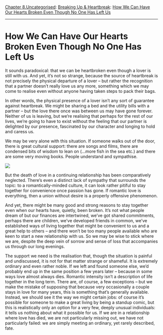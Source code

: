 [Chapter 8.Uncategorised](https://www.theschooloflife.com/thebookoflife/category/uncategorised/): [Breaking Up & Heartbreak](https://www.theschooloflife.com/thebookoflife/category/relationships/breaking-up-heartbreak/): [How We Can Have Our Hearts Broken Even Though No One Has Left Us](https://www.theschooloflife.com/thebookoflife/how-we-can-have-our-hearts-broken-even-though-no-one-has-left-us/)

* * *

# How We Can Have Our Hearts Broken Even Though No One Has Left Us

It sounds paradoxical: that we can be heartbroken even though a lover is still with us. And yet, it’s not so strange, because the source of heartbreak is not precisely the physical departure of a lover – but rather the recognition that a partner doesn’t really love us any more, something which we may come to realise even without anyone having taken steps to pack their bags.

In other words, the physical presence of a lover isn’t any sort of guarantee against heartbreak. We might be sharing a bed and the utility bills with a partner – but the love there once was between us may have gone forever. Neither of us is leaving, but we’re realising that perhaps for the rest of our lives, we’re going to have to exist without the feeling that our partner is delighted by our presence, fascinated by our character and longing to hold and caress us.

We may be very alone with this situation. If someone walks out of the door, there is great cultural support: there are songs and films, there are condensed bits of wisdom to lean on (…more fish in the sea etc.) and there are some very moving books. People understand and sympathise.

![](https://www.theschooloflife.com/thebookoflife/wp-content/uploads/2018/06/1103px-Dobbeltportr%C3%A6t_af_Marie_og_P.S._Kr%C3%B8yer-2.jpg)

But the death of love in a continuing relationship has been comparatively neglected. There’s even a distinct lack of sympathy that surrounds the topic: to a romantically-minded culture, it can look rather pitiful to stay together for convenience once passion has gone. If romantic love is everything, then a union without desire is a properly offensive phenomenon.

And yet, there might be many good and strong reasons to stay together even when our hearts have, quietly, been broken. It’s not what people dream of but our finances are intertwined, we’ve got shared commitments, perhaps there are children, we’ve developed friends in common, we’ve established ways of living together that might be convenient to us and a great help to others – and there won’t be too many people available who are keen to start a new relationship with us. So we may be wise to stick where we are, despite the deep vein of sorrow and sense of loss that accompanies us through our long evenings. &nbsp;

The support we need is the realisation that, though the situation is painful and undiscussed, it is not for that matter strange or shameful. It is extremely ordinary and even rather noble. If we left and found someone else, we’d probably end up in the same position a few years later – because in some ways love almost always dies. Romantic intensity isn’t a description of life together in the long term. There are, of course, a few exceptions – but we make the mistake of supposing that because very occasionally a couple stays in love for many years, this is something that’s generally available. Instead, we should see it the way we might certain jobs: of course it’s possible for someone to make a great living by being a standup comic, but this is realistically only an option for a very few, deeply unusual individuals: it tells us nothing about what it possible for us. If we are in a relationship where love has died, we are not particularly missing out, we have not particularly failed: we are simply meeting an ordinary, yet rarely described, fate. &nbsp;&nbsp;
